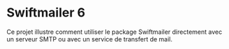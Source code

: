 # Swiftmailer 6

Ce projet illustre comment utiliser le package Swiftmailer directement
avec un serveur SMTP ou avec un service de transfert de mail.

